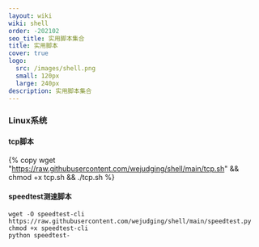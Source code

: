 ```yaml
---
layout: wiki
wiki: shell
order: -202102
seo_title: 实用脚本集合
title: 实用脚本
cover: true
logo:
  src: /images/shell.png
  small: 120px
  large: 240px
description: 实用脚本集合
---
```

### Linux系统

#### tcp脚本

{% copy wget "https://raw.githubusercontent.com/wejudging/shell/main/tcp.sh" && chmod +x tcp.sh && ./tcp.sh %}

#### speedtest测速脚本

```shell
wget -O speedtest-cli https://raw.githubusercontent.com/wejudging/shell/main/speedtest.py
chmod +x speedtest-cli
python speedtest-
```